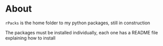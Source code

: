 # About
`rPacks` is the home folder to my python packages, still in construction

The packages must be installed individually, each one has a README file explaining how to install

